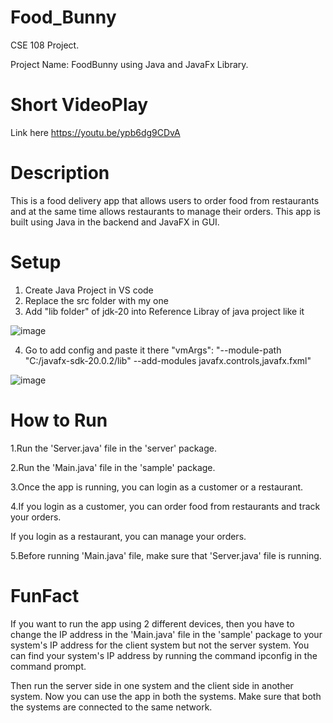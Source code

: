 # Food_Bunny
CSE 108 Project.


Project Name: FoodBunny using Java and JavaFx Library.



# Short VideoPlay

Link here https://youtu.be/ypb6dg9CDvA
# Description

This is a food delivery app that allows users to order food from restaurants and at the same time allows restaurants to manage their orders. This app is built using Java in the backend and JavaFX in GUI.
# Setup
1. Create Java Project in VS code
2. Replace the src folder with my one
3. Add "lib folder" of jdk-20 into Reference Libray of java project like it
   
![image](https://github.com/dipit099/FoodBunny-JavaFX-Term-Project-L1T2/assets/112118531/310c651d-b50e-42c1-a2ff-64972bf551a4)

4. Go to add config and paste it there
"vmArgs": "--module-path \"C:/javafx-sdk-20.0.2/lib\" --add-modules javafx.controls,javafx.fxml"

![image](https://github.com/dipit099/FoodBunny-JavaFX-Term-Project-L1T2/assets/112118531/6c89ffb8-5e7c-4a3f-ab70-cdf7ab8799e0)



# How to Run

1.Run the 'Server.java' file in the 'server' package.

2.Run the 'Main.java' file in the 'sample' package.

3.Once the app is running, you can login as a customer or a restaurant.

4.If you login as a customer, you can order food from restaurants and track your orders.

If you login as a restaurant, you can manage your orders.

5.Before running 'Main.java' file, make sure that 'Server.java' file is running.

# FunFact

If you want to run the app using 2 different devices, then you have to change the IP address in the 'Main.java' file in the 'sample' package to your system's IP address for the client system but not the server system. You can find your system's IP address by running the command ipconfig in the command prompt.

Then run the server side in one system and the client side in another system. Now you can use the app in both the systems. Make sure that both the systems are connected to the same network.


